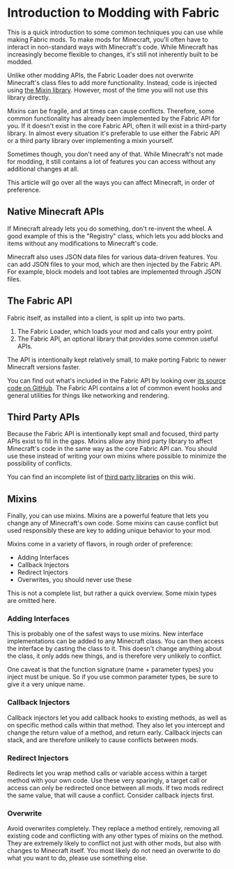 # Introduction to Modding with Fabric

This is a quick introduction to some common techniques you can use while
making Fabric mods. To make mods for Minecraft, you'll often have to
interact in non-standard ways with Minecraft's code. While Minecraft has
increasingly become flexible to changes, it's still not inherently built
to be modded.

Unlike other modding APIs, the Fabric Loader does not overwrite
Minecraft's class files to add more functionality. Instead, code is
injected using [the Mixin
library](https://github.com/SpongePowered/Mixin/wiki). However, most of
the time you will not use this library directly.

Mixins can be fragile, and at times can cause conflicts. Therefore, some
common functionality has already been implemented by the Fabric API for
you. If it doesn't exist in the core Fabric API, often it will exist in
a third-party library. In almost every situation it's preferable to use
either the Fabric API or a third party library over implementing a mixin
yourself.

Sometimes though, you don't need any of that. While Minecraft's not made
for modding, it still contains a lot of features you can access without
any additional changes at all.

This article will go over all the ways you can affect Minecraft, in
order of preference.

## Native Minecraft APIs

If Minecraft already lets you do something, don't re-invent the wheel. A
good example of this is the "Registry" class, which lets you add blocks
and items without any modifications to Minecraft's code.

Minecraft also uses JSON data files for various data-driven features.
You can add JSON files to your mod, which are then injected by the
Fabric API. For example, block models and loot tables are implemented
through JSON files.

## The Fabric API

Fabric itself, as installed into a client, is split up into two parts.

1. The Fabric Loader, which loads your mod and calls your entry point.
2. The Fabric API, an optional library that provides some common useful
   APIs.

The API is intentionally kept relatively small, to make porting Fabric
to newer Minecraft versions faster.

You can find out what's included in the Fabric API by looking over [its
source code on GitHub](https://github.com/FabricMC/fabric). The Fabric
API contains a lot of common event hooks and general utilities for
things like networking and rendering.

## Third Party APIs

Because the Fabric API is intentionally kept small and focused, third
party APIs exist to fill in the gaps. Mixins allow any third party
library to affect Minecraft's code in the same way as the core Fabric
API can. You should use these instead of writing your own mixins where
possible to minimize the possibility of conflicts.

You can find an incomplete list of [third party
libraries](../Modding-Tutorials/Development-Tools/libraries.md) on this wiki.

## Mixins

Finally, you can use mixins. Mixins are a powerful feature that lets you
change any of Minecraft's own code. Some mixins can cause conflict but
used responsibly these are key to adding unique behavior to your mod.

Mixins come in a variety of flavors, in rough order of preference:

- Adding Interfaces
- Callback Injectors
- Redirect Injectors
- Overwrites, you should never use these

This is not a complete list, but rather a quick overview. Some mixin
types are omitted here.

### Adding Interfaces

This is probably one of the safest ways to use mixins. New interface
implementations can be added to any Minecraft class. You can then access
the interface by casting the class to it. This doesn't change anything
about the class, it only adds new things, and is therefore very unlikely
to conflict.

One caveat is that the function signature (name + parameter types) you
inject must be unique. So if you use common parameter types, be sure to
give it a very unique name.

### Callback Injectors

Callback injectors let you add callback hooks to existing methods, as
well as on specific method calls within that method. They also let you
intercept and change the return value of a method, and return early.
Callback injects can stack, and are therefore unlikely to cause
conflicts between mods.

### Redirect Injectors

Redirects let you wrap method calls or variable access within a target
method with your own code. Use these very sparingly, a target call or
access can only be redirected once between all mods. If two mods
redirect the same value, that will cause a conflict. Consider callback
injects first.

### Overwrite

Avoid overwrites completely. They replace a method entirely, removing
all existing code and conflicting with any other types of mixins on the
method. They are extremely likely to conflict not just with other mods,
but also with changes to Minecraft itself. You most likely do not need
an overwrite to do what you want to do, please use something else.
